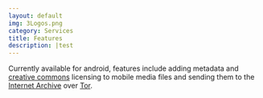```yaml
---
layout: default
img: 3Logos.png
category: Services
title: Features
description: |test
---
```


Currently available for android, features include adding metadata and <a href="http://creativecommons.org/"> creative commons</a> licensing to mobile media files and sending them to the <a href="http://archive.org">Internet Archive</a> over <a href="https://www.torproject.org/Tor">Tor</a>.





